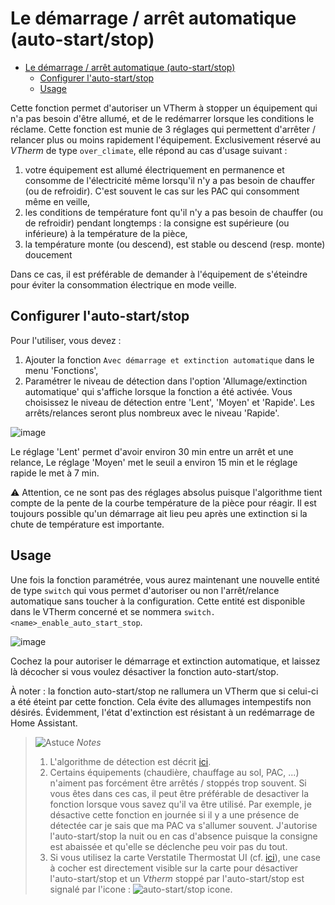 # Le démarrage / arrêt automatique (auto-start/stop)

- [Le démarrage / arrêt automatique (auto-start/stop)](#le-démarrage--arrêt-automatique-auto-startstop)
  - [Configurer l'auto-start/stop](#configurer-lauto-startstop)
  - [Usage](#usage)

Cette fonction permet d'autoriser un VTherm à stopper un équipement qui n'a pas besoin d'être allumé, et de le redémarrer lorsque les conditions le réclame. Cette fonction est munie de 3 réglages qui permettent d'arrêter / relancer plus ou moins rapidement l'équipement.
Exclusivement réservé au _VTherm_ de type `over_climate`, elle répond au cas d'usage suivant :
1. votre équipement est allumé électriquement en permanence et consomme de l'électricité même lorsqu'il n'y a pas besoin de chauffer (ou de refroidir). C'est souvent le cas sur les PAC qui consomment même en veille,
2. les conditions de température font qu'il n'y a pas besoin de chauffer (ou de refroidir) pendant longtemps : la consigne est supérieure (ou inférieure) à la température de la pièce,
3. la température monte (ou descend), est stable ou descend (resp. monte) doucement

Dans ce cas, il est préférable de demander à l'équipement de s'éteindre pour éviter la consommation électrique en mode veille.

## Configurer l'auto-start/stop


Pour l'utiliser, vous devez :
1. Ajouter la fonction `Avec démarrage et extinction automatique` dans le menu 'Fonctions',
2. Paramétrer le niveau de détection dans l'option 'Allumage/extinction automatique' qui s'affiche lorsque la fonction a été activée. Vous choisissez le niveau de détection entre 'Lent', 'Moyen' et 'Rapide'. Les arrêts/relances seront plus nombreux avec le niveau 'Rapide'.

![image](images/config-auto-start-stop.png)

Le réglage 'Lent' permet d'avoir environ 30 min entre un arrêt et une relance,
Le réglage 'Moyen' met le seuil a environ 15 min et le réglage rapide le met à 7 min.

⚠️ Attention, ce ne sont pas des réglages absolus puisque l'algorithme tient compte de la pente de la courbe température de la pièce pour réagir. Il est toujours possible qu'un démarrage ait lieu peu après une extinction si la chute de température est importante.

## Usage

Une fois la fonction paramétrée, vous aurez maintenant une nouvelle entité de type `switch` qui vous permet d'autoriser ou non l'arrêt/relance automatique sans toucher à la configuration. Cette entité est disponible dans le VTherm concerné et se nommera `switch.<name>_enable_auto_start_stop`.

![image](images/enable-auto-start-stop-entity.png)

Cochez la pour autoriser le démarrage et extinction automatique, et laissez là décocher si vous voulez désactiver la fonction auto-start/stop.

À noter : la fonction auto-start/stop ne rallumera un VTherm que si celui-ci a été éteint par cette fonction. Cela évite des allumages intempestifs non désirés. Évidemment, l'état d'extinction est résistant à un redémarrage de Home Assistant.


> ![Astuce](images/tips.png) _*Notes*_
> 1. L'algorithme de détection est décrit [ici](algorithms.md#lalgorithme-de-la-fonction-dauto-startstop).
> 2. Certains équipements (chaudière, chauffage au sol, PAC, ...) n'aiment pas forcément être arrêtés / stoppés trop souvent. Si vous êtes dans ces cas, il peut être préférable de desactiver la fonction lorsque vous savez qu'il va être utilisé. Par exemple, je désactive cette fonction en journée si il y a une présence de détectée car je sais que ma PAC va s'allumer souvent. J'autorise l'auto-start/stop la nuit ou en cas d'absence puisque la consigne est abaissée et qu'elle se déclenche peu voir pas du tout.
> 3. Si vous utilisez la carte Verstatile Thermostat UI (cf. [ici](additions.md#bien-mieux-avec-le-versatile-thermostat-ui-card)), une case à cocher est directement visible sur la carte pour désactiver l'auto-start/stop et un _Vtherm_ stoppé par l'auto-start/stop est signalé par l'icone : ![auto-start/stop icone](images/auto-start-stop-icon.png).
